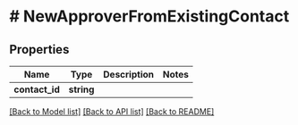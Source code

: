 # # NewApproverFromExistingContact

## Properties

Name | Type | Description | Notes
------------ | ------------- | ------------- | -------------
**contact_id** | **string** |  |

[[Back to Model list]](../../README.md#models) [[Back to API list]](../../README.md#endpoints) [[Back to README]](../../README.md)
